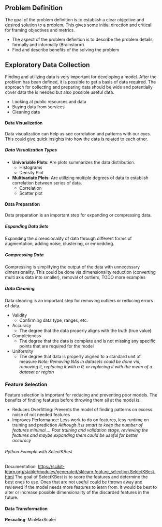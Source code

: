 
## Problem Definition
The goal of the problem definition is to establish a clear objective and desired solution to a problem. This gives some initial direction and critical for framing objectives and metrics.
* The aspect of the problem definition is to describe the problem details formally and informally (Brainstorm)
* Find and describe benefits of the solving the problem
## Exploratory Data Collection
Finding and utilizing data is very important for developing a model. After the problem has been defined, it is possible to get a basis of data required. The approach for collecting and preparing data should be wide and potentially cover data the is needed but also possible useful data.
* Looking at public resources and data
* Buying data from services
* Cleaning data
#### Data Visualization
Data visualization can help us see correlation and patterns with our eyes. This could give quick insights into how the data is related to each other. 
##### Data Visualization Types
* **Univariable Plots**: Are plots summarizes the data distribution. 
    * Histograms
    * Density Plot
* **Multivariate Plots**: Are utilizing multiple degrees of data to establish correlation between series of data.
    * Correlation
    * Scatter plot

#### Data Preparation
Data preparation is an important step for expanding or compressing data. 

##### Expanding Data Sets
Expanding the dimensionality of data through different forms of augmentation, adding noise, clustering, or embedding.
##### Compressing Data
Compressing is simplifying the output of the data with unnecessary dimensionality. This could be done via dimensionality reduction (converting multi axis data into smaller), removal of outliers, TODO more examples

##### Data Cleaning
Data cleaning is an important step for removing outliers or reducing errors of data.
* Validity
    * Confirming data type, ranges, etc.
* Accuracy
    * The degree that the data properly aligns with the truth (true value)
* Completeness
    * The degree that the data is complete and is not missing any specific points that are required for the model 
* Uniformity
    * The degree that data is properly aligned to a standard unit of measure
_Note: Removing NAs in datasets could be done via, removing it, replacing it with a 0, or replacing it with the mean of a dataset or region_

### Feature Selection
Feature selection is important for reducing and preventing poor models. The benefits of finding features before throwing them all at the model is:
* Reduces Overfitting: Prevents the model of finding patterns on excess noise of not needed features
* Improves Performance: Less work to do on features, less runtime on training and prediction
_Although it is smart to keep the number of features minimal.... Post training and validation stage, reviewing the features and maybe expanding them could be useful for better accuracy_

###### Python Example with SelectKBest
Documentation: https://scikit-learn.org/stable/modules/generated/sklearn.feature_selection.SelectKBest.html
The goal of SelectKBest is to score the features and determine the best ones to use. Ones that are not useful could be thrown away and reviewed if the model needs more features to learn from. It would be best to alter or increase possible dimensionality of the discarded features in the future. 

#### Data Transformation
**Rescaling**: MinMaxScaler 
